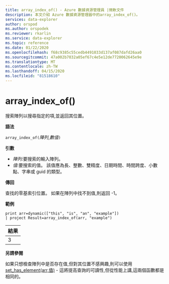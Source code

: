 ```yaml
---
title: array_index_of() - Azure 數據資源管理員 |微軟文件
description: 本文介紹 Azure 數據資源管理器中的array_index_of()。
services: data-explorer
author: orspod
ms.author: orspodek
ms.reviewer: rkarlin
ms.service: data-explorer
ms.topic: reference
ms.date: 01/22/2020
ms.openlocfilehash: f68c9385c55cedb4491033d137af087dafd26aa0
ms.sourcegitcommit: 47a002b7032a05ef67c4e5e12de7720062645e9e
ms.translationtype: MT
ms.contentlocale: zh-TW
ms.lasthandoff: 04/15/2020
ms.locfileid: "81518610"
---
```

# <a name="array_index_of"></a>array_index_of()

搜索陣列以搜尋指定的項,並返回其位置。

**語法**

`array_index_of(`*陣列*,*數值*`)`

**引數**

* *陣列*:要搜索的輸入陣列。
* *值*:要搜索的值。 該值應為長、整數、雙精度、日期時間、時間跨度、小數點、字串或 guid 的類型。

**傳回**

查找的零基索引位置。
如果在陣列中找不到值,則返回 -1。

**範例**

```kusto
print arr=dynamic(["this", "is", "an", "example"]) 
| project Result=array_index_of(arr, "example")
```

|結果|
|---|
|3|

**另請參閱**

如果只想檢查陣列中是否存在值,但對其位置不感興趣,則可以使用[set_has_element(arr,值)](sethaselementfunction.md) - 這將提高查詢的可讀性,但從性能上講,這兩個函數都是相同的。